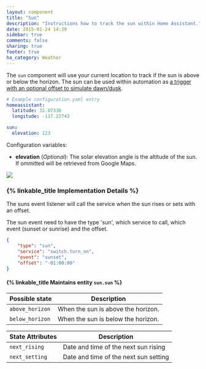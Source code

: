 ```yaml
---
layout: component
title: "Sun"
description: "Instructions how to track the sun within Home Assistant."
date: 2015-01-24 14:39
sidebar: true
comments: false
sharing: true
footer: true
ha_category: Weather
---
```



The `sun` component will use your current location to track if the sun is above or below the horizon.
The sun can be used within automation as [a trigger with an optional offset to simulate dawn/dusk][automation-trigger].

[automation-trigger]: /components/automation.html#sun-trigger

```yaml
# Example configuration.yaml entry
homeassistant:
  latitude: 32.87336
  longitude: -117.22743

sun:
  elevation: 123
```

Configuration variables:

- **elevation** (*Optional*): The solar elevation angle is the altitude of the sun. If ommitted will be retrieved from Google Maps.

<p class='img'>
<img src='/images/screenshots/more-info-dialog-sun.png' />
</p>

### {% linkable_title Implementation Details %}

The suns event listener will call the service when the sun rises or sets with an offset.

The sun event need to have the type 'sun', which service to call, which event (sunset or sunrise) and the offset.

```json
{
    "type": "sun",
    "service": "switch.turn_on",
    "event": "sunset",
    "offset": "-01:00:00"
}
```

#### {% linkable_title Maintains entity `sun.sun` %}

| Possible state | Description |
| --------- | ----------- |
| `above_horizon` | When the sun is above the horizon.
| `below_horizon` | When the sun is below the horizon.



| State Attributes | Description |
| --------- | ----------- |
| `next_rising` | Date and time of the next sun rising
| `next_setting` | Date and time of the next sun setting
